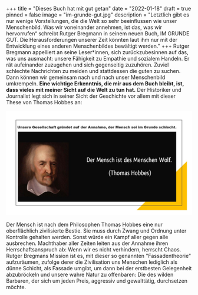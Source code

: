+++
title = "Dieses Buch hat mit gut getan"
date = "2022-01-18"
draft = true
pinned = false
image = "im-grunde-gut.jpg"
description = "Letztlich gibt es nur wenige Vorstellungen, die die Welt so sehr beeinflussen wie unser Menschenbild. Was wir voneinander annehmen, ist das, was wir hervorrufen“ schreibt Rutger Bregmann in seinem neuen Buch, IM GRUNDE GUT. Die Herausforderungen unserer Zeit könnten laut ihm nur mit der Entwicklung eines anderen Menschenbildes bewältigt werden."
+++
Rutger Bregmann appelliert an seine Leser*innen, sich zurückzubesinnen auf das, was uns ausmacht: unsere Fähigkeit zu Empathie und sozialem Handeln. Er rät aufeinander zuzugehen und sich gegenseitig zuzuhören. Zuviel schlechte Nachrichten zu meiden und stattdessen die guten zu suchen. Dann können wir gemeinsam nach und nach unser Menschenbild umkrempeln. **Eine wichtige Erkenntnis, die mir aus dem Buch bleibt, ist, dass vieles mit meiner Sicht auf die Welt zu tun hat.** Der Historiker und Journalist legt sich in seiner Sicht der Geschichte vor allem mit dieser These von Thomas Hobbes an:

![](im-grunde-gut-2.jpg)

Der Mensch ist nach dem Philosophen Thomas Hobbes eine nur oberflächlich zivilisierte Bestie. Sie muss durch Zwang und Ordnung unter Kontrolle gehalten werden. Sonst würde ein Kampf aller gegen alle ausbrechen. Machthaber aller Zeiten leiten aus der Annahme ihren Herrschaftsanspruch ab: Wenn wir es nicht verhindern, herrscht Chaos.
Rutger Bregmans Mission ist es, mit dieser so genannten "Fassadentheorie" aufzuräumen, zufolge derer die Zivilisation uns Menschen lediglich als dünne Schicht, als Fassade umgibt, um dann bei der erstbesten Gelegenheit abzubröckeln und unsere wahre Natur zu offenbaren: Die des wilden Barbaren, der sich um jeden Preis, aggressiv und gewalttätig, durchsetzen möchte.



